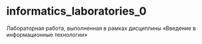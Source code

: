 # informatics_laboratories_0
Лабораторная работа, выполненная в рамках дисциплины «Введение в информационные технологии»
